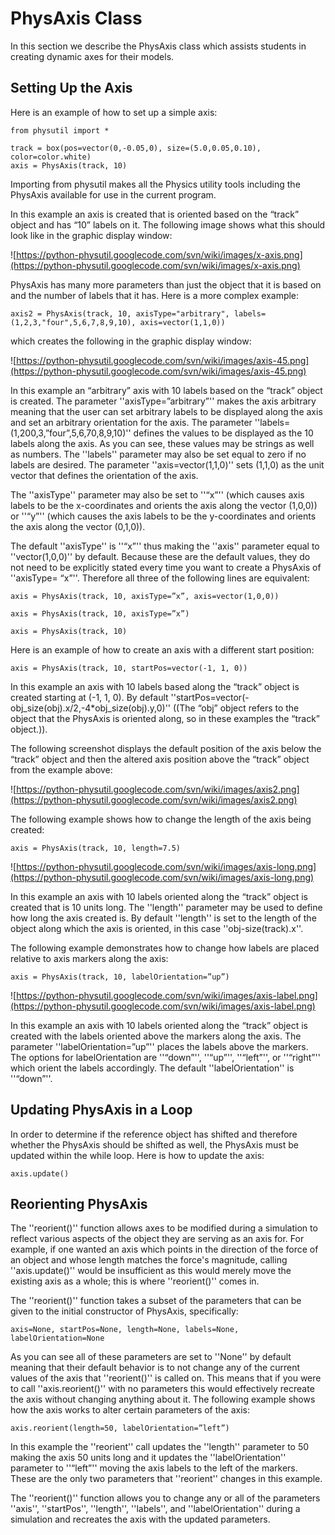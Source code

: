 # PhysAxis Class #

In this section we describe the PhysAxis class which assists students in creating dynamic axes for their models.

## Setting Up the Axis ##

Here is an example of how to set up a simple axis:

```
from physutil import *

track = box(pos=vector(0,-0.05,0), size=(5.0,0.05,0.10), color=color.white)
axis = PhysAxis(track, 10)
```

Importing from physutil makes all the Physics utility tools including the PhysAxis available for use in the current program.

In this example an axis is created that is oriented based on the “track” object and has “10” labels on it. The following image shows what this should look like in the graphic display window:

![https://python-physutil.googlecode.com/svn/wiki/images/x-axis.png](https://python-physutil.googlecode.com/svn/wiki/images/x-axis.png)

PhysAxis has many more parameters than just the object that it is based on and the number of labels that it has. Here is a more complex example:

```
axis2 = PhysAxis(track, 10, axisType="arbitrary", labels=(1,2,3,"four",5,6,7,8,9,10), axis=vector(1,1,0))
```

which creates the following in the graphic display window:

![https://python-physutil.googlecode.com/svn/wiki/images/axis-45.png](https://python-physutil.googlecode.com/svn/wiki/images/axis-45.png)

In this example an “arbitrary” axis with 10 labels based on the “track” object is created. The parameter ''axisType=”arbitrary”'' makes the axis arbitrary meaning that the user can set arbitrary labels to be displayed along the axis and set an arbitrary orientation for the axis. The parameter ''labels=(1,200,3,”four”,5,6,70,8,9,10)'' defines the values to be displayed as the 10 labels along the axis. As you can see, these values may be strings as well as numbers. The ''labels'' parameter may also be set equal to zero if no labels are desired. The parameter ''axis=vector(1,1,0)'' sets (1,1,0) as the unit vector that defines the orientation of the axis.

The ''axisType'' parameter may also be set to ''“x”'' (which causes axis labels to be the x-coordinates and orients the axis along the vector (1,0,0)) or ''“y”'' (which causes the axis labels to be the y-coordinates and orients the axis along the vector (0,1,0)).

The default ''axisType'' is ''“x”'' thus making the ''axis'' parameter equal to ''vector(1,0,0)'' by default. Because these are the default values, they do not need to be explicitly stated every time you want to create a PhysAxis of ''axisType= “x”''. Therefore all three of the following lines are equivalent:

```
axis = PhysAxis(track, 10, axisType=”x”, axis=vector(1,0,0))

axis = PhysAxis(track, 10, axisType=”x”)

axis = PhysAxis(track, 10)
```

Here is an example of how to create an axis with a different start position:

```
axis = PhysAxis(track, 10, startPos=vector(-1, 1, 0))
```

In this example an axis with 10 labels based along the “track” object is created starting at (-1, 1, 0). By default ''startPos=vector(-obj\_size(obj).x/2,-4\*obj\_size(obj).y,0)'' ((The “obj” object refers to the object that the PhysAxis is oriented along, so in these examples the “track” object.)).

The following screenshot displays the default position of the axis below the “track” object and then the altered axis position above the “track” object from the example above:

![https://python-physutil.googlecode.com/svn/wiki/images/axis2.png](https://python-physutil.googlecode.com/svn/wiki/images/axis2.png)

The following example shows how to change the length of the axis being created:

```
axis = PhysAxis(track, 10, length=7.5)
```

![https://python-physutil.googlecode.com/svn/wiki/images/axis-long.png](https://python-physutil.googlecode.com/svn/wiki/images/axis-long.png)

In this example an axis with 10 labels oriented along the “track” object is created that is 10 units long. The ''length'' parameter may be used to define how long the axis created is. By default ''length'' is set to the length of the object along which the axis is oriented, in this case ''obj-size(track).x''.

The following example demonstrates how to change how labels are placed relative to axis markers along the axis:

```
axis = PhysAxis(track, 10, labelOrientation=”up”)
```

![https://python-physutil.googlecode.com/svn/wiki/images/axis-label.png](https://python-physutil.googlecode.com/svn/wiki/images/axis-label.png)

In this example an axis with 10 labels oriented along the “track” object is created with the labels oriented above the markers along the axis. The parameter ''labelOrientation=”up”'' places the labels above the markers. The options for labelOrientation are ''“down”'', ''“up”'', ''“left”'', or ''“right”'' which orient the labels accordingly. The default ''labelOrientation'' is ''“down”''.

## Updating PhysAxis in a Loop ##

In order to determine if the reference object has shifted and therefore whether the PhysAxis should be shifted as well, the PhysAxis must be updated within the while loop. Here is how to update the axis:

```
axis.update()
```

## Reorienting PhysAxis ##

The ''reorient()'' function allows axes to be modified during a simulation to reflect various aspects of the object they are serving as an axis for. For example, if one wanted an axis which points in the direction of the force of an object and whose length matches the force's magnitude, calling ''axis.update()'' would be insufficient as this would merely move the existing axis as a whole; this is where ''reorient()'' comes in.

The ''reorient()'' function takes a subset of the parameters that can be given to the initial constructor of PhysAxis, specifically:

```
axis=None, startPos=None, length=None, labels=None, labelOrientation=None
```

As you can see all of these parameters are set to ''None'' by default meaning that their default behavior is to not change any of the current values of the axis that ''reorient()'' is called on. This means that if you were to call ''axis.reorient()'' with no parameters this would effectively recreate the axis without changing anything about it. The following example shows how the axis works to alter certain parameters of the axis:

```
axis.reorient(length=50, labelOrientation=”left”)
```

In this example the ''reorient'' call updates the ''length'' parameter to 50 making the axis 50 units long and it updates the ''labelOrientation'' parameter to ''“left”'' moving the axis labels to the left of the markers. These are the only two parameters that ''reorient'' changes in this example.

The ''reorient()'' function allows you to change any or all of the parameters ''axis'', ''startPos'', ''length'', ''labels'', and ''labelOrientation'' during a simulation and recreates the axis with the updated parameters.